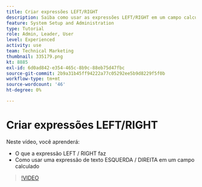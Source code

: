 ```yaml
---
title: Criar expressões LEFT/RIGHT
description: Saiba como usar as expressões LEFT/RIGHT em um campo calculado no Adobe [!DNL Workfront].
feature: System Setup and Administration
type: Tutorial
role: Admin, Leader, User
level: Experienced
activity: use
team: Technical Marketing
thumbnail: 335179.png
kt: 8885
exl-id: 6d0ad842-e354-465c-8b9c-88eb75d47fbc
source-git-commit: 2b9a31b45ff94222a77c05292ee5b9d8229f5f0b
workflow-type: tm+mt
source-wordcount: '46'
ht-degree: 0%

---
```


# Criar expressões LEFT/RIGHT

Neste vídeo, você aprenderá:

* O que a expressão LEFT / RIGHT faz
* Como usar uma expressão de texto ESQUERDA / DIREITA em um campo calculado

>[!VIDEO](https://video.tv.adobe.com/v/335179/?quality=12)
